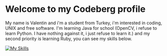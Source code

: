 # Welcome to my Codeberg profile
My name is Valentin and i'm a student from Turkey, i'm interested in coding, UNIX and free software. I'm learning Java for school (OpenCV, i refuse to learn Python. I have nothing against it, i just refuse to learn it.) and my second priority is learning Ruby, you can see my skills below.

[![My Skills](https://skillicons.dev/icons?i=linux,html,css,lua)](https://skillicons.dev)
